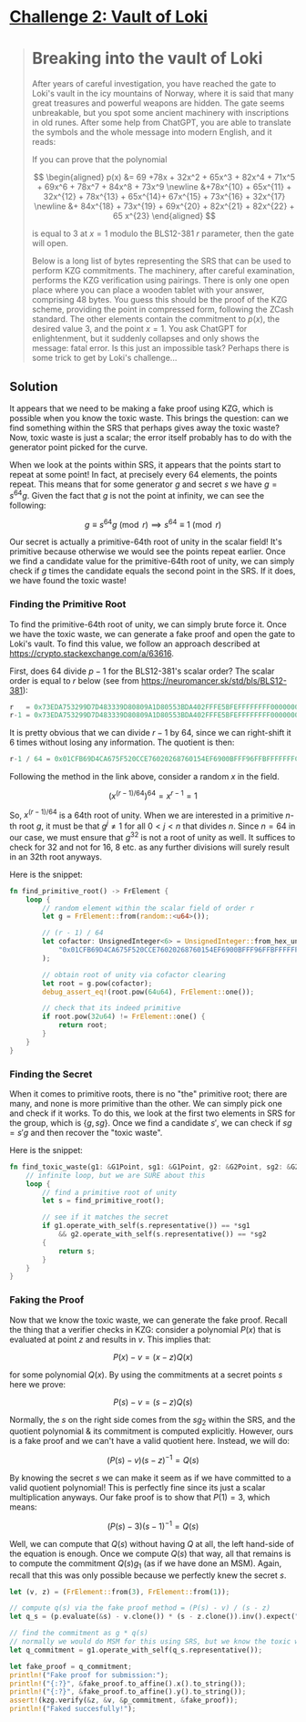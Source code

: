 # [Challenge 2: Vault of Loki](https://github.com/lambdaclass/lambdaworks/tree/main/exercises/challenge_2)

> # Breaking into the vault of Loki
>
> After years of careful investigation, you have reached the gate to Loki's vault in the icy mountains of Norway, where it is said that many great treasures and powerful weapons are hidden. The gate seems unbreakable, but you spot some ancient machinery with inscriptions in old runes. After some help from ChatGPT, you are able to translate the symbols and the whole message into modern English, and it reads:
>
> If you can prove that the polynomial
>
> $$
> \begin{aligned}
> p(x) &= 69 +78x + 32x^2 + 65x^3 + 82x^4 + 71x^5 + 69x^6 + 78x^7 + 84x^8 + 73x^9 \newline &+78x^{10} + 65x^{11} + 32x^{12} + 78x^{13} + 65x^{14}+ 67x^{15} + 73x^{16} + 32x^{17} \newline
> &+ 84x^{18} + 73x^{19} + 69x^{20} + 82x^{21} + 82x^{22} + 65 x^{23}
> \end{aligned}
> $$
>
> is equal to $3$ at $x = 1$ modulo the BLS12-381 $r$ parameter, then the gate will open.
>
> Below is a long list of bytes representing the SRS that can be used to perform KZG commitments. The machinery, after careful examination, performs the KZG verification using pairings. There is only one open place where you can place a wooden tablet with your answer, comprising 48 bytes. You guess this should be the proof of the KZG scheme, providing the point in compressed form, following the ZCash standard. The other elements contain the commitment to $p(x)$, the desired value $3$, and the point $x=1$. You ask ChatGPT for enlightenment, but it suddenly collapses and only shows the message: fatal error. Is this just an impossible task? Perhaps there is some trick to get by Loki's challenge...

## Solution

It appears that we need to be making a fake proof using KZG, which is possible when you know the toxic waste. This brings the question: can we find something within the SRS that perhaps gives away the toxic waste? Now, toxic waste is just a scalar; the error itself probably has to do with the generator point picked for the curve.

When we look at the points within SRS, it appears that the points start to repeat at some point! In fact, at precisely every 64 elements, the points repeat. This means that for some generator $g$ and secret $s$ we have $g = s^{64}g$. Given the fact that $g$ is not the point at infinity, we can see the following:

$$
g \equiv s^{64}g \pmod{r} \implies s^{64} \equiv 1 \pmod{r}
$$

Our secret is actually a primitive-64th root of unity in the scalar field! It's primitive because otherwise we would see the points repeat earlier. Once we find a candidate value for the primitive-64th root of unity, we can simply check if $g$ times the candidate equals the second point in the SRS. If it does, we have found the toxic waste!

### Finding the Primitive Root

To find the primitive-64th root of unity, we can simply brute force it. Once we have the toxic waste, we can generate a fake proof and open the gate to Loki's vault. To find this value, we follow an approach described at <https://crypto.stackexchange.com/a/63616>.

First, does 64 divide $p-1$ for the BLS12-381's scalar order? The scalar order is equal to $r$ below (see from <https://neuromancer.sk/std/bls/BLS12-381>):

```c
r   = 0x73EDA753299D7D483339D80809A1D80553BDA402FFFE5BFEFFFFFFFF00000001
r-1 = 0x73EDA753299D7D483339D80809A1D80553BDA402FFFE5BFEFFFFFFFF00000000
```

It is pretty obvious that we can divide $r-1$ by 64, since we can right-shift it 6 times without losing any information. The quotient is then:

```c
r-1 / 64 = 0x01CFB69D4CA675F520CCE76020268760154EF6900BFFF96FFBFFFFFFFC000000
```

Following the method in the link above, consider a random $x$ in the field.

$$
(x^{(r-1)/64})^{64} = x^{r-1} = 1
$$

So, $x^{(r-1)/64}$ is a 64th root of unity. When we are interested in a primitive $n$-th root $g$, it must be that $g^j \ne 1$ for all $0 < j < n$ that divides $n$. Since $n=64$ in our case, we must ensure that $g^{32}$ is not a root of unity as well. It suffices to check for 32 and not for 16, 8 etc. as any further divisions will surely result in an 32th root anyways.

Here is the snippet:

```rs
fn find_primitive_root() -> FrElement {
    loop {
        // random element within the scalar field of order r
        let g = FrElement::from(random::<u64>());

        // (r - 1) / 64
        let cofactor: UnsignedInteger<6> = UnsignedInteger::from_hex_unchecked(
            "0x01CFB69D4CA675F520CCE76020268760154EF6900BFFF96FFBFFFFFFFC000000",
        );

        // obtain root of unity via cofactor clearing
        let root = g.pow(cofactor);
        debug_assert_eq!(root.pow(64u64), FrElement::one());

        // check that its indeed primitive
        if root.pow(32u64) != FrElement::one() {
            return root;
        }
    }
}
```

### Finding the Secret

When it comes to primitive roots, there is no "the" primitive root; there are many, and none is more primitive than the other. We can simply pick one and check if it works. To do this, we look at the first two elements in SRS for the group, which is $\{g, sg\}$. Once we find a candidate $s'$, we can check if $sg = s'g$ and then recover the "toxic waste".

Here is the snippet:

```rs
fn find_toxic_waste(g1: &G1Point, sg1: &G1Point, g2: &G2Point, sg2: &G2Point) -> FrElement {
    // infinite loop, but we are SURE about this
    loop {
        // find a primitive root of unity
        let s = find_primitive_root();

        // see if it matches the secret
        if g1.operate_with_self(s.representative()) == *sg1
            && g2.operate_with_self(s.representative()) == *sg2
        {
            return s;
        }
    }
}
```

### Faking the Proof

Now that we know the toxic waste, we can generate the fake proof. Recall the thing that a verifier checks in KZG: consider a polynomial $P(x)$ that is evaluated at point $z$ and results in $v$. This implies that:

$$
P(x) - v = (x-z)Q(x)
$$

for some polynomial $Q(x)$. By using the commitments at a secret points $s$ here we prove:

$$
P(s) - v = (s-z)Q(s)
$$

Normally, the $s$ on the right side comes from the $sg_2$ within the SRS, and the quotient polynomial & its commitment is computed explicitly. However, ours is a fake proof and we can't have a valid quotient here. Instead, we will do:

$$
(P(s) - v)(s-z)^{-1} = Q(s)
$$

By knowing the secret $s$ we can make it seem as if we have committed to a valid quotient polynomial! This is perfectly fine since its just a scalar multiplication anyways. Our fake proof is to show that $P(1) = 3$, which means:

$$
(P(s) - 3)(s-1)^{-1} = Q(s)
$$

Well, we can compute that $Q(s)$ without having $Q$ at all, the left hand-side of the equation is enough. Once we compute $Q(s)$ that way, all that remains is to compute the commitment $Q(s)g_1$ (as if we have done an MSM). Again, recall that this was only possible because we perfectly knew the secret $s$.

```rs
let (v, z) = (FrElement::from(3), FrElement::from(1));

// compute q(s) via the fake proof method = (P(s) - v) / (s - z)
let q_s = (p.evaluate(&s) - v.clone()) * (s - z.clone()).inv().expect("should invert");

// find the commitment as g * q(s)
// normally we would do MSM for this using SRS, but we know the toxic waste :)
let q_commitment = g1.operate_with_self(q_s.representative());

let fake_proof = q_commitment;
println!("Fake proof for submission:");
println!("{:?}", &fake_proof.to_affine().x().to_string());
println!("{:?}", &fake_proof.to_affine().y().to_string());
assert!(kzg.verify(&z, &v, &p_commitment, &fake_proof));
println!("Faked succesfully!");
```
